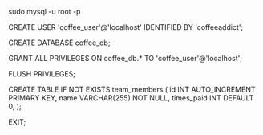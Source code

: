 sudo mysql -u root -p

CREATE USER 'coffee_user'@'localhost' IDENTIFIED BY 'coffeeaddict';

CREATE DATABASE coffee_db;

GRANT ALL PRIVILEGES ON coffee_db.* TO 'coffee_user'@'localhost';

FLUSH PRIVILEGES;

CREATE TABLE IF NOT EXISTS team_members (
    id INT AUTO_INCREMENT PRIMARY KEY,
    name VARCHAR(255) NOT NULL,
    times_paid INT DEFAULT 0,
);

EXIT;
